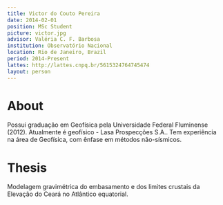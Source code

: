 ```yaml
---
title: Victor do Couto Pereira
date: 2014-02-01
position: MSc Student
picture: victor.jpg
advisor: Valéria C. F. Barbosa
institution: Observatório Nacional
location: Rio de Janeiro, Brazil
period: 2014-Present
lattes: http://lattes.cnpq.br/5615324764745474
layout: person
---
```


# About

Possui graduação em Geofísica pela Universidade Federal Fluminense (2012).
Atualmente é geofísico - Lasa Prospecções S.A.. Tem experiência na área de
Geofísica, com ênfase em métodos não-sísmicos.

# Thesis

Modelagem gravimétrica do embasamento e dos limites crustais da Elevação do
Ceará no Atlântico equatorial.
